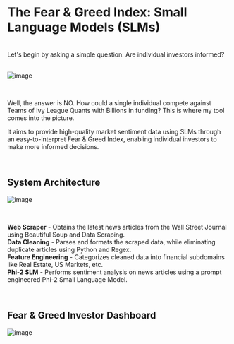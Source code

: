 # The Fear & Greed Index: Small Language Models (SLMs)
 <br/>
Let's begin by asking a simple question: Are individual investors informed?
<br/><br/>

![image](https://github.com/sashank3/Fear_Greed_Index/assets/41186713/3b2e8169-fa98-4e2c-af41-032ee16f6304)

<br/>

Well, the answer is NO. How could a single individual compete against Teams of Ivy League Quants with Billions in funding? This is where my tool comes into the picture. 

It aims to provide high-quality market sentiment data using SLMs through an easy-to-interpret Fear & Greed Index, enabling individual investors to make more informed decisions.

<br/>

## System Architecture

![image](https://github.com/sashank3/Fear_Greed_Index/assets/41186713/3a7c6858-4c7d-437d-b26f-540b047a8418)

<br/>

**Web Scraper** - Obtains the latest news articles from the Wall Street Journal using Beautiful Soup and Data Scraping.<br/>
**Data Cleaning** - Parses and formats the scraped data, while eliminating duplicate articles using Python and Regex.<br/>
**Feature Engineering** - Categorizes cleaned data into financial subdomains like Real Estate, US Markets, etc. <br/>
**Phi-2 SLM** - Performs sentiment analysis on news articles using a prompt engineered Phi-2 Small Language Model.<br/>

<br/>

## Fear & Greed Investor Dashboard

![image](https://github.com/sashank3/Fear_Greed_Index/assets/41186713/d226a6f0-a4fa-4ed9-bff0-35efbceee0e8)



